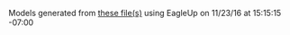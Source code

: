 Models generated from [these file(s)](https://raw.github.com/sparkfun/ESP8266_Thing/304920f83cf2e90491d33f77ce708744b3991c72/Hardware/SparkFun_ESP8266_Thing.brd) using EagleUp on 11/23/16 at 15:15:15 -07:00
